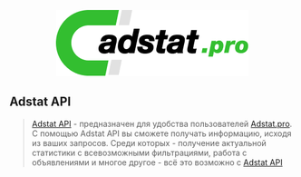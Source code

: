 <p align="center">
  <img src="./assets/adstat.png" alt="Adstat Logo"/>
</p>

## Adstat API
> [Adstat API](https://client.adstat.pro/api/docs) -  предназначен для удобства пользователей [Adstat.pro](https://adstat/pro). С помощью Adstat API вы сможете получать информацию, исходя из ваших запросов. Среди которых - получение актуальной статистики с всевозможными фильтрациями, работа с объявлениями и многое другое - всё это возможно с [Adstat API](https://client.adstat.pro/api/docs)

